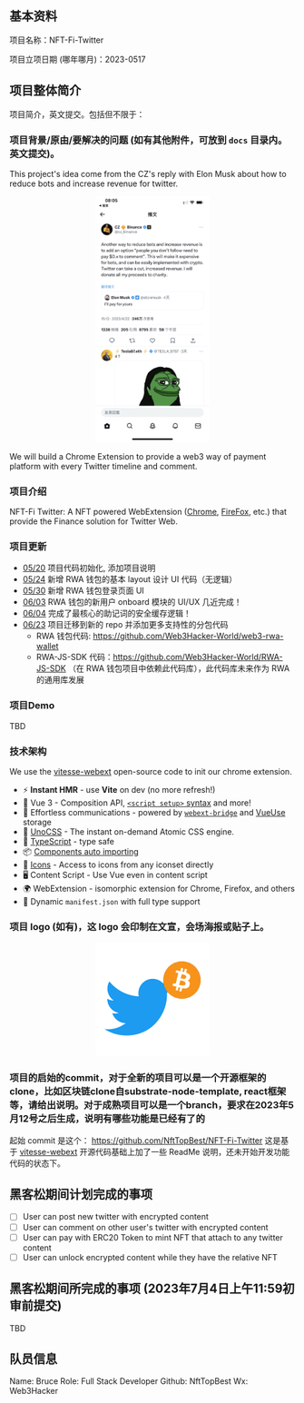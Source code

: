 ## 基本资料

项目名称：NFT-Fi-Twitter

项目立项日期 (哪年哪月)：2023-0517

## 项目整体简介

项目简介，英文提交。包括但不限于：

### 项目背景/原由/要解决的问题 (如有其他附件，可放到 `docs` 目录内。英文提交)。

This project's idea come from the CZ's reply with Elon Musk about how to reduce bots and increase revenue for twitter.
<p align="center">
<img width="200" src="./docs/cz-twitter.png"><br/>
</p>

We will build a Chrome Extension to provide a web3 way of payment platform with every Twitter timeline and comment.

### 项目介绍

NFT-Fi Twitter: A NFT powered WebExtension ([Chrome](https://developer.chrome.com/docs/extensions/reference/), [FireFox](https://addons.mozilla.org/en-US/developers/), etc.) that provide the Finance solution for Twitter Web.

### 项目更新

* [05/20](https://github.com/parity-asia/hackathon-2023-summer/pull/4/commits) 项目代码初始化, 添加项目说明
* [05/24](https://github.com/parity-asia/hackathon-2023-summer/pull/7/commits) 新增 RWA 钱包的基本 layout 设计 UI 代码（无逻辑）
* [05/30](https://github.com/parity-asia/hackathon-2023-summer/pull/11/commits) 新增 RWA 钱包登录页面 UI
* [06/03](https://github.com/parity-asia/hackathon-2023-summer/pull/18/commits) RWA 钱包的新用户 onboard 模块的 UI/UX 几近完成！
* [06/04](https://github.com/parity-asia/hackathon-2023-summer/pull/23/commits) 完成了最核心的助记词的安全缓存逻辑！
* [06/23]() 项目迁移到新的 repo 并添加更多支持性的分包代码
  * RWA 钱包代码: <https://github.com/Web3Hacker-World/web3-rwa-wallet>
  * RWA-JS-SDK 代码：<https://github.com/Web3Hacker-World/RWA-JS-SDK> （在 RWA 钱包项目中依赖此代码库），此代码库未来作为 RWA 的通用库发展

### 项目Demo

TBD

### 技术架构

We use the [vitesse-webext](https://github.com/antfu/vitesse-webext) open-source code to init our chrome extension.

- ⚡️ **Instant HMR** - use **Vite** on dev (no more refresh!)
- 🥝 Vue 3 - Composition API, [`<script setup>` syntax](https://github.com/vuejs/rfcs/blob/master/active-rfcs/0040-script-setup.md) and more!
- 💬 Effortless communications - powered by [`webext-bridge`](https://github.com/antfu/webext-bridge) and [VueUse](https://github.com/antfu/vueuse) storage
- 🌈 [UnoCSS](https://github.com/unocss/unocss) - The instant on-demand Atomic CSS engine.
- 🦾 [TypeScript](https://www.typescriptlang.org/) - type safe
- 📦 [Components auto importing](./src/components)
- 🌟 [Icons](./src/components) - Access to icons from any iconset directly
- 🖥 Content Script - Use Vue even in content script
- 🌍 WebExtension - isomorphic extension for Chrome, Firefox, and others
- 📃 Dynamic `manifest.json` with full type support


### 项目 logo (如有)，这 logo 会印制在文宣，会场海报或贴子上。

<p align="center">
<img width="200" src="./docs/NFT-Fi-Twitter.png"><br/>
</p>

### 项目的启始的commit，对于全新的项目可以是一个开源框架的clone，比如区块链clone自substrate-node-template, react框架等，请给出说明。对于成熟项目可以是一个branch，要求在2023年5月12号之后生成，说明有哪些功能是已经有了的

起始 commit 是这个： https://github.com/NftTopBest/NFT-Fi-Twitter
这是基于 [vitesse-webext](https://github.com/antfu/vitesse-webext) 开源代码基础上加了一些 ReadMe 说明，还未开始开发功能代码的状态下。

## 黑客松期间计划完成的事项

- [ ] User can post new twitter with encrypted content
- [ ] User can comment on other user's twitter with encrypted content
- [ ] User can pay with ERC20 Token to mint NFT that attach to any twitter content
- [ ] User can unlock encrypted content while they have the relative NFT

## 黑客松期间所完成的事项 (2023年7月4日上午11:59初审前提交)

TBD

## 队员信息

Name: Bruce
Role: Full Stack Developer
Github: NftTopBest
Wx: Web3Hacker
